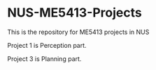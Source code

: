 # NUS-ME5413-Projects

This is the repository for ME5413 projects in NUS

Project 1 is Perception part.

Project 3 is Planning part.
